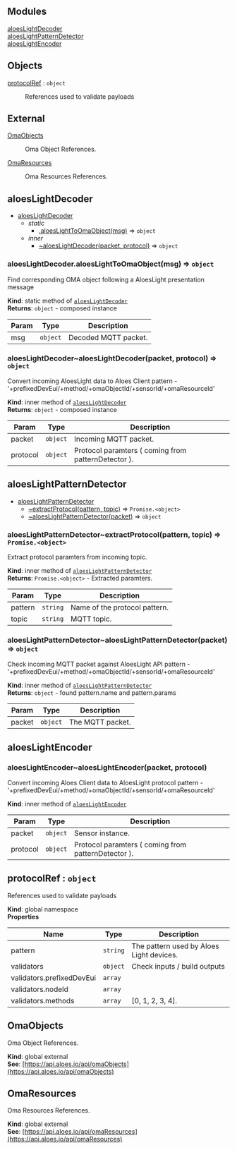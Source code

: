 ## Modules

<dl>
<dt><a href="#module_aloesLightDecoder">aloesLightDecoder</a></dt>
<dd></dd>
<dt><a href="#module_aloesLightPatternDetector">aloesLightPatternDetector</a></dt>
<dd></dd>
<dt><a href="#module_aloesLightEncoder">aloesLightEncoder</a></dt>
<dd></dd>
</dl>

## Objects

<dl>
<dt><a href="#protocolRef">protocolRef</a> : <code>object</code></dt>
<dd><p>References used to validate payloads</p>
</dd>
</dl>

## External

<dl>
<dt><a href="#external_OmaObjects">OmaObjects</a></dt>
<dd><p>Oma Object References.</p>
</dd>
<dt><a href="#external_OmaResources">OmaResources</a></dt>
<dd><p>Oma Resources References.</p>
</dd>
</dl>

<a name="module_aloesLightDecoder"></a>

## aloesLightDecoder

* [aloesLightDecoder](#module_aloesLightDecoder)
    * _static_
        * [.aloesLightToOmaObject(msg)](#module_aloesLightDecoder.aloesLightToOmaObject) ⇒ <code>object</code>
    * _inner_
        * [~aloesLightDecoder(packet, protocol)](#module_aloesLightDecoder..aloesLightDecoder) ⇒ <code>object</code>

<a name="module_aloesLightDecoder.aloesLightToOmaObject"></a>

### aloesLightDecoder.aloesLightToOmaObject(msg) ⇒ <code>object</code>
Find corresponding OMA object following a AloesLight presentation message

**Kind**: static method of [<code>aloesLightDecoder</code>](#module_aloesLightDecoder)  
**Returns**: <code>object</code> - composed instance  

| Param | Type | Description |
| --- | --- | --- |
| msg | <code>object</code> | Decoded MQTT packet. |

<a name="module_aloesLightDecoder..aloesLightDecoder"></a>

### aloesLightDecoder~aloesLightDecoder(packet, protocol) ⇒ <code>object</code>
Convert incoming AloesLight data to Aloes Client
pattern - '+prefixedDevEui/+method/+omaObjectId/+sensorId/+omaResourceId'

**Kind**: inner method of [<code>aloesLightDecoder</code>](#module_aloesLightDecoder)  
**Returns**: <code>object</code> - composed instance  

| Param | Type | Description |
| --- | --- | --- |
| packet | <code>object</code> | Incoming MQTT packet. |
| protocol | <code>object</code> | Protocol paramters ( coming from patternDetector ). |

<a name="module_aloesLightPatternDetector"></a>

## aloesLightPatternDetector

* [aloesLightPatternDetector](#module_aloesLightPatternDetector)
    * [~extractProtocol(pattern, topic)](#module_aloesLightPatternDetector..extractProtocol) ⇒ <code>Promise.&lt;object&gt;</code>
    * [~aloesLightPatternDetector(packet)](#module_aloesLightPatternDetector..aloesLightPatternDetector) ⇒ <code>object</code>

<a name="module_aloesLightPatternDetector..extractProtocol"></a>

### aloesLightPatternDetector~extractProtocol(pattern, topic) ⇒ <code>Promise.&lt;object&gt;</code>
Extract protocol paramters from incoming topic.

**Kind**: inner method of [<code>aloesLightPatternDetector</code>](#module_aloesLightPatternDetector)  
**Returns**: <code>Promise.&lt;object&gt;</code> - Extracted paramters.  

| Param | Type | Description |
| --- | --- | --- |
| pattern | <code>string</code> | Name of the protocol pattern. |
| topic | <code>string</code> | MQTT topic. |

<a name="module_aloesLightPatternDetector..aloesLightPatternDetector"></a>

### aloesLightPatternDetector~aloesLightPatternDetector(packet) ⇒ <code>object</code>
Check incoming MQTT packet against AloesLight API
pattern - '+prefixedDevEui/+method/+omaObjectId/+sensorId/+omaResourceId'

**Kind**: inner method of [<code>aloesLightPatternDetector</code>](#module_aloesLightPatternDetector)  
**Returns**: <code>object</code> - found pattern.name and pattern.params  

| Param | Type | Description |
| --- | --- | --- |
| packet | <code>object</code> | The MQTT packet. |

<a name="module_aloesLightEncoder"></a>

## aloesLightEncoder
<a name="module_aloesLightEncoder..aloesLightEncoder"></a>

### aloesLightEncoder~aloesLightEncoder(packet, protocol)
Convert incoming Aloes Client data to AloesLight protocol
pattern - '+prefixedDevEui/+method/+omaObjectId/+sensorId/+omaResourceId'

**Kind**: inner method of [<code>aloesLightEncoder</code>](#module_aloesLightEncoder)  

| Param | Type | Description |
| --- | --- | --- |
| packet | <code>object</code> | Sensor instance. |
| protocol | <code>object</code> | Protocol paramters ( coming from patternDetector ). |

<a name="protocolRef"></a>

## protocolRef : <code>object</code>
References used to validate payloads

**Kind**: global namespace  
**Properties**

| Name | Type | Description |
| --- | --- | --- |
| pattern | <code>string</code> | The pattern used by Aloes Light devices. |
| validators | <code>object</code> | Check inputs / build outputs |
| validators.prefixedDevEui | <code>array</code> |  |
| validators.nodeId | <code>array</code> |  |
| validators.methods | <code>array</code> | [0, 1, 2, 3, 4]. |

<a name="external_OmaObjects"></a>

## OmaObjects
Oma Object References.

**Kind**: global external  
**See**: [https://api.aloes.io/api/omaObjects](https://api.aloes.io/api/omaObjects)  
<a name="external_OmaResources"></a>

## OmaResources
Oma Resources References.

**Kind**: global external  
**See**: [https://api.aloes.io/api/omaResources](https://api.aloes.io/api/omaResources)  
